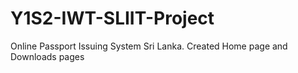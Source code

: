 # Y1S2-IWT-SLIIT-Project
Online Passport Issuing System Sri Lanka. Created Home page and Downloads pages
